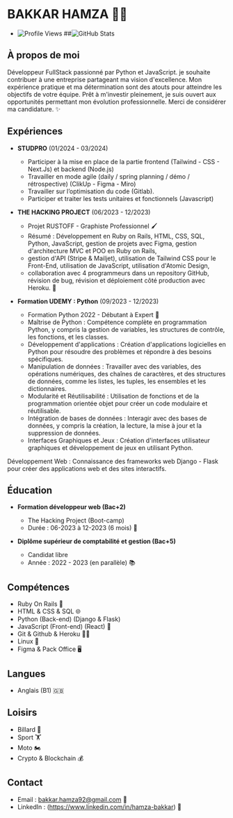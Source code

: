# BAKKAR HAMZA 👨‍💻

- ![Profile Views](https://komarev.com/ghpvc/?username=Hamza-bakk&label=Profile+Views&color=blueviolet)
##![GitHub Stats](https://github-readme-stats.vercel.app/api?username=Hamza-bakk&show_icons=true&theme=blueviolet)


## À propos de moi
Développeur FullStack passionné par Python et JavaScript. je souhaite contribuer à une entreprise partageant ma vision d'excellence. Mon expérience pratique et ma détermination sont des atouts pour atteindre les objectifs de votre équipe. Prêt à m'investir pleinement, je suis ouvert aux opportunités permettant mon évolution professionnelle. Merci de considérer ma candidature. ✨


## Expériences
- **STUDPRO** (01/2024 - 03/2024)
  - Participer à la mise en place de la partie frontend (Tailwind - CSS - Next.Js) et backend (Node.js)
  - Travailler en mode agile (daily / spring planning / démo / rétrospective) (ClikUp - Figma - Miro) 
  - Travailler sur l’optimisation du code (Gitlab).
  - Participer et traiter les tests unitaires et fonctionnels (Javascript)

- **THE HACKING PROJECT** (06/2023 - 12/2023)
  - Projet RUSTOFF - Graphiste Professionnel 🖌️
  - Résumé : Développement en Ruby on Rails, HTML, CSS, SQL, Python, JavaScript, gestion de projets avec Figma, gestion d'architecture MVC et POO en Ruby on Rails,
  - gestion d'API (Stripe & Mailjet), utilisation de Tailwind CSS pour le Front-End, utilisation de JavaScript, utilisation d'Atomic Design,
  - collaboration avec 4 programmeurs dans un repository GitHub, révision de bug, révision et déploiement côté production avec Heroku. 🚀

- **Formation UDEMY : Python** (09/2023 - 12/2023)
  - Formation Python 2022 - Débutant à Expert 🐍
  - Maîtrise de Python : Compétence complète en programmation Python, y compris la gestion de variables, les structures de contrôle, les fonctions, et les classes.
  - Développement d'applications : Création d'applications logicielles en Python pour résoudre des problèmes et répondre à des besoins spécifiques.
  - Manipulation de données : Travailler avec des variables, des opérations numériques, des chaînes de caractères, et des structures de données, comme les listes, les tuples, les ensembles et les dictionnaires.
  - Modularité et Réutilisabilité : Utilisation de fonctions et de la programmation orientée objet pour créer un code modulaire et réutilisable.
  - Intégration de bases de données : Interagir avec des bases de données, y compris la création, la lecture, la mise à jour et la suppression de données.
  - Interfaces Graphiques et Jeux : Création d'interfaces utilisateur graphiques et développement de jeux en utilisant Python.

Développement Web : Connaissance des frameworks web Django - Flask pour créer des applications web et des sites interactifs.
## Éducation
- **Formation développeur web (Bac+2)**
  - The Hacking Project (Boot-camp)
  - Durée : 06-2023 à 12-2023 (6 mois) 🎒

- **Diplôme supérieur de comptabilité et gestion (Bac+5)**
  - Candidat libre
  - Année : 2022 - 2023 (en parallèle) 📚

## Compétences
- Ruby On Rails 💎
- HTML & CSS & SQL 🌐
- Python (Back-end) (Django & Flask)
- JavaScript (Front-end) (React) 🐍
- Git & Github & Heroku 🧑‍💻
- Linux 🐧
- Figma & Pack Office 🖥️

## Langues
- Anglais (B1) 🇬🇧

## Loisirs
- Billard 🎱
- Sport 🏋️
- Moto 🏍️
- Crypto & Blockchain 💰

## Contact
- Email : bakkar.hamza92@gmail.com 📧
- LinkedIn : (https://www.linkedin.com/in/hamza-bakkar) 👥

  
